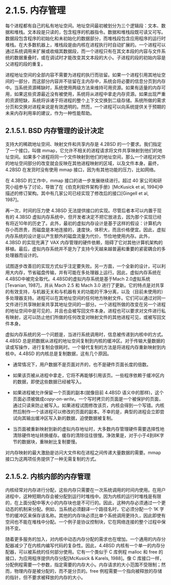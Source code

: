 # 2.1.5. 内存管理

每个进程都有自己的私有地址空间。地址空间最初被划分为三个逻辑段：文本、数据和堆栈。文本段是只读的，包含程序的机器指令。数据和堆栈段既可读又可写。数据段包含程序的初始化和未初始化的数据部分，而堆栈段包含应用程序的运行时堆栈。在大多数机器上，堆栈段是由内核在进程执行时自动扩展的。一个进程可以通过系统调用来扩展或收缩其数据段，而一个进程只有在其文本段的内容与文件系统的数据重叠时，或在调试时才能改变其文本段的大小。子进程的段的初始内容是父进程的段的重复。

进程地址空间的全部内容不需要为进程的执行而驻留。如果一个进程引用其地址空间的一部分，而这部分内容并不驻留在主内存中，系统会将必要的信息分页到内存中。当系统资源稀缺时，系统使用两级方法来维持可用资源。如果有适量的内存可用，如果这些资源最近没有被使用，系统将从进程中拿走内存资源。如果出现严重的资源短缺，系统将诉诸于将进程的整个上下文交换到二级存储。系统所做的需求分页和交换对进程来说是有效透明的。然而，一个进程可以向系统提供关于预期的未来内存利用率的建议，作为一种性能帮助。

## 2.1.5.1. BSD 内存管理的设计决定

支持大的稀疏地址空间、映射文件和共享内存是 4.2BSD 的一个要求。我们指定了一个接口，叫做 mmap，它允许不相关的进程请求将文件共享映射到他们的地址空间。如果多个进程将同一个文件映射到他们的地址空间，那么一个进程对文件的地址空间部分的改变就会反映在其他进程映射的区域，以及文件本身。最终，4.2BSD 在发货时没有使用 mmap 接口，因为有其他功能的压力，比如网络。

在 4.3BSD 的工作中，mmap 接口的进一步发展继续进行。超过 40 家公司和研究小组参与了讨论，导致了在《伯克利软件架构手册》[McKusick et al, 1994]中描述的修订架构。其中有几家公司已经实现了修改后的接口[Gingell et al, 1987]。

再一次，时间的压力使 4.3BSD 无法提供接口的实现。尽管后者本可以内置于现有的 4.3BSD 虚拟内存系统中，但开发者决定不把它放进去，因为那个实现已经有将近10年的历史了。此外，最初的虚拟内存设计是基于这样的假设：计算机内存小而昂贵，而磁盘是本地连接的，速度快，体积大，而且价格便宜。因此，虚拟内存系统的设计是以产生额外的磁盘流量为代价，节俭地使用内存。此外，4.3BSD 的实现充满了 VAX 内存管理的硬件依赖，阻碍了它对其他计算机架构的移植。最后，虚拟内存系统并不是为了支持今天越来越普遍和重要的紧密耦合的多处理器而设计的。

试图逐步改善旧的实现方式似乎注定要失败。另一方面，一个全新的设计，可以利用大内存，节省磁盘传输，并有可能在多处理器上运行。因此，虚拟内存系统在4.4BSD中被完全取代。4.4BSD的虚拟内存系统是基于Mach 2.0虚拟系统[Tevanian, 1987]，并从 Mach 2.5 和 Mach 3.0 进行了更新。它的特点是对共享的有效支持，与机器无关和与机器有关的功能的干净分离，以及（目前未使用的）多处理器支持。进程可以在其地址空间的任何地方映射文件。它们可以通过对同一文件进行共享映射来共享其地址空间的一部分。一个进程所做的改变在另一个进程的地址空间中是可见的，并且也会被写回文件本身。进程也可以要求对文件进行私有映射，这可以防止他们所做的任何改变对映射文件的其他进程可见，或被写回文件本身。

虚拟内存系统的另一个问题是，当进行系统调用时，信息被传递到内核中的方式。4.4BSD 总是把数据从进程的地址空间复制到内核的缓冲区。对于传输大量数据的读或写操作，进行复制会很耗时。一个替代复制的方法是将进程内存重新映射到内核中。4.4BSD 的内核总是复制数据，这有几个原因。

- 通常情况下，用户数据不是页面对齐的，也不是硬件页面长度的倍数。

- 如果该页被从进程中拿走，它将不再能够引用该页。一些程序依赖于缓冲区内的数据，即使这些数据已经被写入。

- 如果进程被允许保留一个页面的副本(就像目前 4.4BSD 语义中的那样)，这个页面必须被做成*copy-on-write*。一个写时拷贝的页面是一个被保护的页面，通过只读来防止被写入。如果进程试图修改该页，内核会得到一个写错。内核然后制作一个该进程可以修改的页面的副本。不幸的是，典型的进程会立即尝试向其输出缓冲区写入新的数据，迫使数据被复制。

- 当页面被重新映射到新的虚拟内存地址时，大多数内存管理硬件需要选择性地清除硬件地址转换缓存。缓存的清除往往很慢。净效果是，对于小于4到8K字节的数据块，重映射比复制要慢。

对内存映射的最大激励是访问大文件和在进程之间传递大量数据的需要。mmap 接口为这两项任务提供了一种无需复制的方式。

## 2.1.5.2. 内核内部的内存管理

内核经常对内存进行分配，这些内存只需要在一次系统调用的时间内使用。在用户进程中，这种短期内存会被分配到运行时堆栈中。因为内核的运行时堆栈是有限的，在上面分配中等大小的内存块也是不可行的。因此，这种内存必须通过一个更动态的机制来分配。例如，当系统必须翻译一个路径名时，它必须分配一个 1K 字节的缓冲区来保存该名称。其他的内存块必须比单个系统调用更持久，因此即使有空间也不能在堆栈中分配。一个例子是协议控制块，它在网络连接的整个过程中保持不变。

随着更多服务的加入，对内核中动态内存分配的需求也在增加。一个通用的内存分配器减少了在内核内编写代码的复杂性。因此，4.4BSD 内核有一个单一的内存分配器，可以被系统的任何部分使用。它有一个类似于 C 库例程 malloc 和 free 的接口，为应用程序提供内存分配[McKusick & Karels, 1988]。像 C 库接口一样，分配例程需要一个参数，指定需要的内存大小。内存请求的大小范围不受限制；然而，物理内存是被分配的，而不是分页的。free 例程需要一个指向被释放的存储的指针，但不要求被释放的内存的大小。
